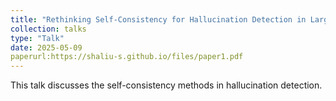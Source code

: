 ```yaml
---
title: "Rethinking Self-Consistency for Hallucination Detection in Large Language Models"
collection: talks
type: "Talk"
date: 2025-05-09
paperurl:https://shaliu-s.github.io/files/paper1.pdf
---
```


This talk discusses the self-consistency methods in hallucination detection.
